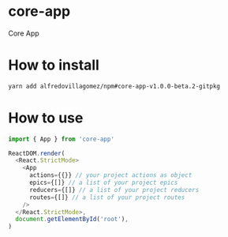 # core-app
Core App

# How to install
```bash
yarn add alfredovillagomez/npm#core-app-v1.0.0-beta.2-gitpkg
```

# How to use
```js
import { App } from 'core-app'

ReactDOM.render(
  <React.StrictMode>
    <App
      actions={{}} // your project actions as object
      epics={[]} // a list of your project epics
      reducers={[]} // a list of your project reducers
      routes={[]} // a list of your project routes
    />
  </React.StrictMode>,
  document.getElementById('root'),
)
```
